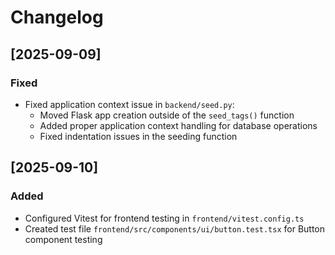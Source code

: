 # Changelog

## [2025-09-09]

### Fixed
- Fixed application context issue in `backend/seed.py`:
  - Moved Flask app creation outside of the `seed_tags()` function
  - Added proper application context handling for database operations
  - Fixed indentation issues in the seeding function

## [2025-09-10]

### Added
- Configured Vitest for frontend testing in `frontend/vitest.config.ts`
- Created test file `frontend/src/components/ui/button.test.tsx` for Button component testing
